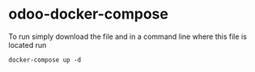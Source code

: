 # odoo-docker-compose
To run simply download the file and in a command line where this file is located run

````
docker-compose up -d
````
